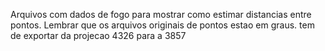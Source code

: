 Arquivos com dados de fogo para mostrar como estimar distancias entre pontos.
Lembrar que os arquivos originais de pontos estao em graus. tem de exportar da projecao 4326 para a 3857
